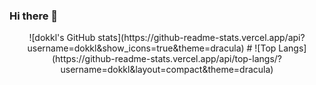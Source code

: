 ### Hi there 👋
<div align="center">
![dokkl's GitHub stats](https://github-readme-stats.vercel.app/api?username=dokkl&show_icons=true&theme=dracula)
#
![Top Langs](https://github-readme-stats.vercel.app/api/top-langs/?username=dokkl&layout=compact&theme=dracula)
</div>

<!--
**dokkl/dokkl** is a ✨ _special_ ✨ repository because its `README.md` (this file) appears on your GitHub profile.

Here are some ideas to get you started:

- 🔭 I’m currently working on ...
- 🌱 I’m currently learning ...
- 👯 I’m looking to collaborate on ...
- 🤔 I’m looking for help with ...
- 💬 Ask me about ...
- 📫 How to reach me: ...
- 😄 Pronouns: ...
- ⚡ Fun fact: ...
-->
